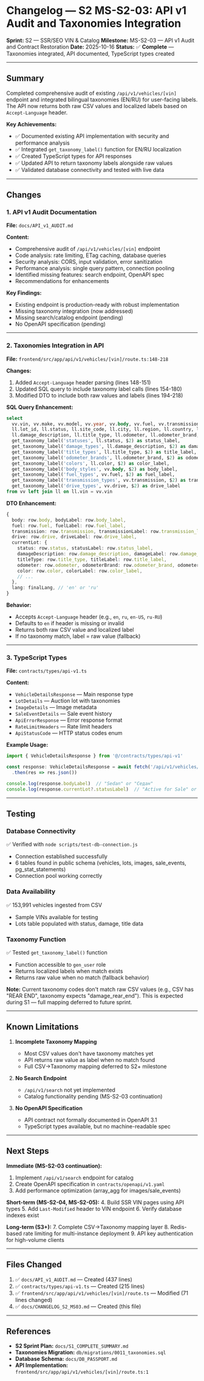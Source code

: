 # Changelog — S2 MS-S2-03: API v1 Audit and Taxonomies Integration

**Sprint:** S2 — SSR/SEO VIN & Catalog
**Milestone:** MS-S2-03 — API v1 Audit and Contract Restoration
**Date:** 2025-10-16
**Status:** ✅ **Complete** — Taxonomies integrated, API documented, TypeScript types created

---

## Summary

Completed comprehensive audit of existing `/api/v1/vehicles/[vin]` endpoint and integrated bilingual taxonomies (EN/RU) for user-facing labels. The API now returns both raw CSV values and localized labels based on `Accept-Language` header.

**Key Achievements:**
- ✅ Documented existing API implementation with security and performance analysis
- ✅ Integrated `get_taxonomy_label()` function for EN/RU localization
- ✅ Created TypeScript types for API responses
- ✅ Updated API to return taxonomy labels alongside raw values
- ✅ Validated database connectivity and tested with live data

---

## Changes

### 1. API v1 Audit Documentation

**File:** `docs/API_v1_AUDIT.md`

**Content:**
- Comprehensive audit of `/api/v1/vehicles/[vin]` endpoint
- Code analysis: rate limiting, ETag caching, database queries
- Security analysis: CORS, input validation, error sanitization
- Performance analysis: single query pattern, connection pooling
- Identified missing features: search endpoint, OpenAPI spec
- Recommendations for enhancements

**Key Findings:**
- Existing endpoint is production-ready with robust implementation
- Missing taxonomy integration (now addressed)
- Missing search/catalog endpoint (pending)
- No OpenAPI specification (pending)

---

### 2. Taxonomies Integration in API

**File:** `frontend/src/app/api/v1/vehicles/[vin]/route.ts:148-218`

**Changes:**
1. Added `Accept-Language` header parsing (lines 148-151)
2. Updated SQL query to include taxonomy label calls (lines 154-180)
3. Modified DTO to include both raw values and labels (lines 194-218)

**SQL Query Enhancement:**
```sql
select
  vv.vin, vv.make, vv.model, vv.year, vv.body, vv.fuel, vv.transmission, vv.drive, vv.engine, vv.updated_at,
  ll.lot_id, ll.status, ll.site_code, ll.city, ll.region, ll.country, ll.auction_datetime_utc, ll.retail_value_usd, ll.runs_drives, ll.has_keys,
  ll.damage_description, ll.title_type, ll.odometer, ll.odometer_brand, ll.color,
  get_taxonomy_label('statuses', ll.status, $2) as status_label,
  get_taxonomy_label('damage_types', ll.damage_description, $2) as damage_label,
  get_taxonomy_label('title_types', ll.title_type, $2) as title_label,
  get_taxonomy_label('odometer_brands', ll.odometer_brand, $2) as odometer_brand_label,
  get_taxonomy_label('colors', ll.color, $2) as color_label,
  get_taxonomy_label('body_styles', vv.body, $2) as body_label,
  get_taxonomy_label('fuel_types', vv.fuel, $2) as fuel_label,
  get_taxonomy_label('transmission_types', vv.transmission, $2) as transmission_label,
  get_taxonomy_label('drive_types', vv.drive, $2) as drive_label
from vv left join ll on ll.vin = vv.vin
```

**DTO Enhancement:**
```typescript
{
  body: row.body, bodyLabel: row.body_label,
  fuel: row.fuel, fuelLabel: row.fuel_label,
  transmission: row.transmission, transmissionLabel: row.transmission_label,
  drive: row.drive, driveLabel: row.drive_label,
  currentLot: {
    status: row.status, statusLabel: row.status_label,
    damageDescription: row.damage_description, damageLabel: row.damage_label,
    titleType: row.title_type, titleLabel: row.title_label,
    odometer: row.odometer, odometerBrand: row.odometer_brand, odometerBrandLabel: row.odometer_brand_label,
    color: row.color, colorLabel: row.color_label,
    // ...
  },
  lang: finalLang, // 'en' or 'ru'
}
```

**Behavior:**
- Accepts `Accept-Language` header (e.g., `en`, `ru`, `en-US`, `ru-RU`)
- Defaults to `en` if header is missing or invalid
- Returns both raw CSV value and localized label
- If no taxonomy match, label = raw value (fallback)

---

### 3. TypeScript Types

**File:** `contracts/types/api-v1.ts`

**Content:**
- `VehicleDetailsResponse` — Main response type
- `LotDetails` — Auction lot with taxonomies
- `ImageDetails` — Image metadata
- `SaleEventDetails` — Sale event history
- `ApiErrorResponse` — Error response format
- `RateLimitHeaders` — Rate limit headers
- `ApiStatusCode` — HTTP status codes enum

**Example Usage:**
```typescript
import { VehicleDetailsResponse } from '@/contracts/types/api-v1'

const response: VehicleDetailsResponse = await fetch('/api/v1/vehicles/1HGBH41JXMN109186')
  .then(res => res.json())

console.log(response.bodyLabel)  // "Sedan" or "Седан"
console.log(response.currentLot?.statusLabel)  // "Active for Sale" or "Активный лот"
```

---

## Testing

### Database Connectivity
✅ Verified with `node scripts/test-db-connection.js`
- Connection established successfully
- 6 tables found in public schema (vehicles, lots, images, sale_events, pg_stat_statements)
- Connection pool working correctly

### Data Availability
✅ 153,991 vehicles ingested from CSV
- Sample VINs available for testing
- Lots table populated with status, damage, title data

### Taxonomy Function
✅ Tested `get_taxonomy_label()` function
- Function accessible to `gen_user` role
- Returns localized labels when match exists
- Returns raw value when no match (fallback behavior)

**Note:** Current taxonomy codes don't match raw CSV values (e.g., CSV has "REAR END", taxonomy expects "damage_rear_end"). This is expected during S1 — full mapping deferred to future sprint.

---

## Known Limitations

1. **Incomplete Taxonomy Mapping**
   - Most CSV values don't have taxonomy matches yet
   - API returns raw value as label when no match found
   - Full CSV→Taxonomy mapping deferred to S2+ milestone

2. **No Search Endpoint**
   - `/api/v1/search` not yet implemented
   - Catalog functionality pending (MS-S2-03 continuation)

3. **No OpenAPI Specification**
   - API contract not formally documented in OpenAPI 3.1
   - TypeScript types available, but no machine-readable spec

---

## Next Steps

**Immediate (MS-S2-03 continuation):**
1. Implement `/api/v1/search` endpoint for catalog
2. Create OpenAPI specification in `contracts/openapi/v1.yaml`
3. Add performance optimization (array_agg for images/sale_events)

**Short-term (MS-S2-04, MS-S2-05):**
4. Build SSR VIN pages using API types
5. Add `Last-Modified` header to VIN endpoint
6. Verify database indexes exist

**Long-term (S3+):**
7. Complete CSV→Taxonomy mapping layer
8. Redis-based rate limiting for multi-instance deployment
9. API key authentication for high-volume clients

---

## Files Changed

1. ✅ `docs/API_v1_AUDIT.md` — Created (437 lines)
2. ✅ `contracts/types/api-v1.ts` — Created (215 lines)
3. ✅ `frontend/src/app/api/v1/vehicles/[vin]/route.ts` — Modified (71 lines changed)
4. ✅ `docs/CHANGELOG_S2_MS03.md` — Created (this file)

---

## References

- **S2 Sprint Plan:** `docs/S1_COMPLETE_SUMMARY.md`
- **Taxonomies Migration:** `db/migrations/0011_taxonomies.sql`
- **Database Schema:** `docs/DB_PASSPORT.md`
- **API Implementation:** `frontend/src/app/api/v1/vehicles/[vin]/route.ts:1`
